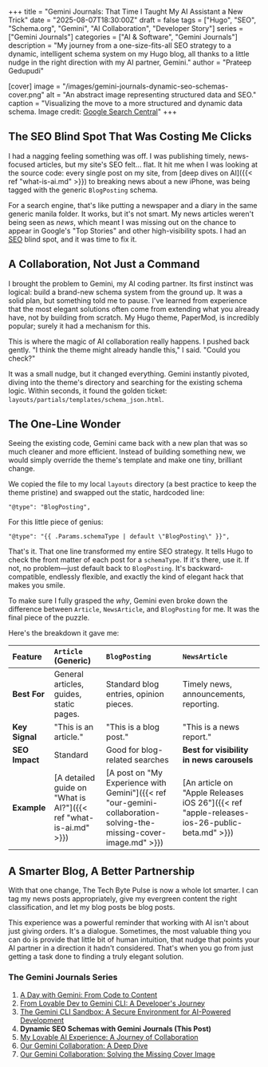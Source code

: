 +++
title = "Gemini Journals: That Time I Taught My AI Assistant a New Trick"
date = "2025-08-07T18:30:00Z"
draft = false
tags = ["Hugo", "SEO", "Schema.org", "Gemini", "AI Collaboration", "Developer Story"]
series = ["Gemini Journals"]
categories = ["AI & Software", "Gemini Journals"]
description = "My journey from a one-size-fits-all SEO strategy to a dynamic, intelligent schema system on my Hugo blog, all thanks to a little nudge in the right direction with my AI partner, Gemini."
author = "Prateep Gedupudi"

[cover]
  image = "/images/gemini-journals-dynamic-seo-schemas-cover.png"
  alt = "An abstract image representing structured data and SEO."
  caption = "Visualizing the move to a more structured and dynamic data schema. Image credit: [Google Search Central](https://developers.google.com/search/docs/appearance/structured-data/article)"
+++

## The SEO Blind Spot That Was Costing Me Clicks

I had a nagging feeling something was off. I was publishing timely, news-focused articles, but my site's SEO felt... flat. It hit me when I was looking at the source code: every single post on my site, from [deep dives on AI]({{< ref "what-is-ai.md" >}}) to breaking news about a new iPhone, was being tagged with the generic `BlogPosting` schema.

For a search engine, that's like putting a newspaper and a diary in the same generic manila folder. It works, but it's not smart. My news articles weren't being seen as *news*, which meant I was missing out on the chance to appear in Google's "Top Stories" and other high-visibility spots. I had an [SEO](/posts/github-pages-google/) blind spot, and it was time to fix it.

## A Collaboration, Not Just a Command

I brought the problem to Gemini, my AI coding partner. Its first instinct was logical: build a brand-new schema system from the ground up. It was a solid plan, but something told me to pause. I've learned from experience that the most elegant solutions often come from extending what you already have, not by building from scratch. My Hugo theme, PaperMod, is incredibly popular; surely it had a mechanism for this.

This is where the magic of AI collaboration really happens. I pushed back gently. "I think the theme might already handle this," I said. "Could you check?"

It was a small nudge, but it changed everything. Gemini instantly pivoted, diving into the theme's directory and searching for the existing schema logic. Within seconds, it found the golden ticket: `layouts/partials/templates/schema_json.html`.

## The One-Line Wonder

Seeing the existing code, Gemini came back with a new plan that was so much cleaner and more efficient. Instead of building something new, we would simply override the theme's template and make one tiny, brilliant change.

We copied the file to my local `layouts` directory (a best practice to keep the theme pristine) and swapped out the static, hardcoded line:

```go-template
"@type": "BlogPosting",
```

For this little piece of genius:

```go-template
"@type": "{{ .Params.schemaType | default \"BlogPosting\" }}",
```

That's it. That one line transformed my entire SEO strategy. It tells Hugo to check the front matter of each post for a `schemaType`. If it's there, use it. If not, no problem—just default back to `BlogPosting`. It's backward-compatible, endlessly flexible, and exactly the kind of elegant hack that makes you smile.

To make sure I fully grasped the *why*, Gemini even broke down the difference between `Article`, `NewsArticle`, and `BlogPosting` for me. It was the final piece of the puzzle.

Here's the breakdown it gave me:

| Feature | `Article` (Generic) | `BlogPosting` | `NewsArticle` |
| :--- | :--- | :--- | :--- |
| **Best For** | General articles, guides, static pages. | Standard blog entries, opinion pieces. | Timely news, announcements, reporting. |
| **Key Signal** | "This is an article." | "This is a blog post." | "This is a news report." |
| **SEO Impact** | Standard | Good for blog-related searches | **Best for visibility in news carousels** |
| **Example** | [A detailed guide on "What is AI?"]({{< ref "what-is-ai.md" >}}) | [A post on "My Experience with Gemini"]({{< ref "our-gemini-collaboration-solving-the-missing-cover-image.md" >}}) | [An article on "Apple Releases iOS 26"]({{< ref "apple-releases-ios-26-public-beta.md" >}}) |

## A Smarter Blog, A Better Partnership

With that one change, The Tech Byte Pulse is now a whole lot smarter. I can tag my news posts appropriately, give my evergreen content the right classification, and let my blog posts be blog posts.

This experience was a powerful reminder that working with AI isn't about just giving orders. It's a dialogue. Sometimes, the most valuable thing you can do is provide that little bit of human intuition, that nudge that points your AI partner in a direction it hadn't considered. That's when you go from just getting a task done to finding a truly elegant solution.

### The Gemini Journals Series

1.  [A Day with Gemini: From Code to Content](/posts/a-day-with-gemini/)
2.  [From Lovable Dev to Gemini CLI: A Developer's Journey](/posts/from-lovable-dev-to-gemini-cli/)
3.  [The Gemini CLI Sandbox: A Secure Environment for AI-Powered Development](/posts/gemini-cli-sandbox-security/)
4.  **Dynamic SEO Schemas with Gemini Journals (This Post)**
5.  [My Lovable AI Experience: A Journey of Collaboration](/posts/my-lovable-ai-experience/)
6.  [Our Gemini Collaboration: A Deep Dive](/posts/our-gemini-collaboration-a-deep-dive/)
7.  [Our Gemini Collaboration: Solving the Missing Cover Image](/posts/our-gemini-collaboration-solving-the-missing-cover-image/)
